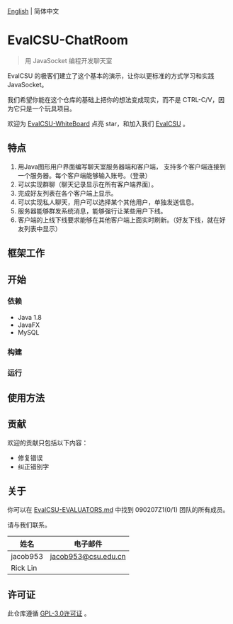 [English](/README.md) | 简体中文

# EvalCSU-ChatRoom

> 用 JavaSocket 编程开发聊天室

EvalCSU 的极客们建立了这个基本的演示，让你以更标准的方式学习和实践 JavaSocket。

我们希望你能在这个仓库的基础上把你的想法变成现实，而不是 CTRL-C/V，因为它只是一个玩具项目。

欢迎为 [EvalCSU-WhiteBoard](https://github.com/EvalCSU/evalcsu-whiteboard) 点亮 star，和加入我们 [EvalCSU](https://github.com/Jacob953/evalcsu) 。

## 特点

1. 用Java图形用户界面编写聊天室服务器端和客户端， 支持多个客户端连接到一个服务器。每个客户端能够输入账号。（登录）
2. 可以实现群聊（聊天记录显示在所有客户端界面）。
3. 完成好友列表在各个客户端上显示。
4. 可以实现私人聊天，用户可以选择某个其他用户，单独发送信息。
5. 服务器能够群发系统消息，能够强行让某些用户下线。
6. 客户端的上线下线要求能够在其他客户端上面实时刷新。（好友下线，就在好友列表中显示）

## 框架工作

<!-- 描述程序的框架结构 -->

## 开始

### 依赖

- Java 1.8
- JavaFX
- MySQL

### 构建
<!-- 如何构建程序 -->

### 运行
<!-- 如何运行该程序 -->

## 使用方法
<!-- 如何使用该程序 -->

## 贡献

欢迎的贡献只包括以下内容：
- 修复错误
- 纠正错别字

## 关于

你可以在 [EvalCSU-EVALUATORS.md](https://github.com/Jacob953/evalcsu/blob/main/global/EVALUATOR.md) 中找到 090207Z1(0/1) 团队的所有成员。

请与我们联系。

| 姓名            | 电子邮件                  |
|---------------|-----------------------|
| jacob953      | jacob953@csu.edu.cn   |
| Rick Lin      |                       |

## 许可证

此仓库遵循 [GPL-3.0许可证](LICENSE) 。